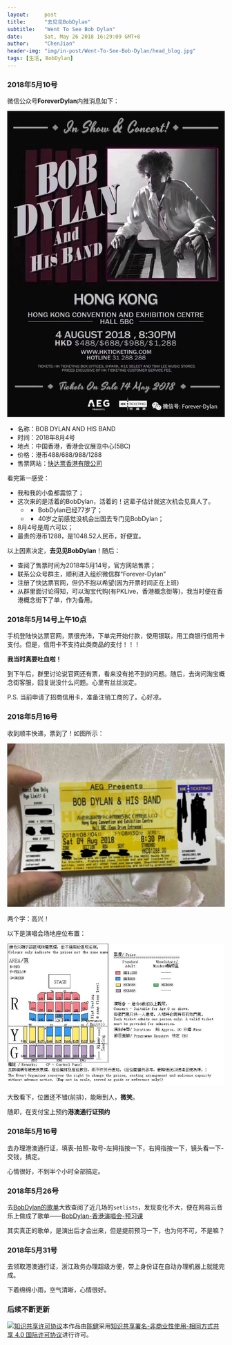```yaml
---
layout:     post
title:      "去见见BobDylan"
subtitle:   "Went To See Bob Dylan"
date:       Sat, May 26 2018 16:29:09 GMT+8
author:     "ChenJian"
header-img: "img/in-post/Went-To-See-Bob-Dylan/head_blog.jpg"
tags: [生活, BobDylan]
---
```


### 2018年5月10号

微信公众号**ForeverDylan**内推消息如下：

![BobDylan海报](/img/in-post/Went-To-See-Bob-Dylan/BobDylan_poster.jpg)

- 名称：BOB DYLAN AND HIS BAND
- 时间：2018年8月4号
- 地点：中国香港，香港会议展览中心(5BC)
- 价格：港币488/688/988/1288
- 售票网站：[快达票香港有限公司](http://www.hkticketing.com/)

看完第一感受：

- 我和我的小鱼都震惊了；
- 这次来的是活着的BobDylan，活着的！这辈子估计就这次机会见真人了。
	- - BobDylan已经77岁了；
	- - 40岁之前感觉没机会出国去专门见BobDylan；
- 8月4号是周六可以；
- 最贵的港币1288，是1048.52人民币，好便宜。

以上因素决定，**去见见BobDylan**！随后：

- 查阅了售票时间为2018年5月14号，官方网站售票；
- 联系公众号群主，顺利进入组织微信群“Forever-Dylan”
- 注册了快达票官网，但仍不抱以希望(因为开票时间正在上班)
- 从群里面讨论得知，可以淘宝代购(有PKLive，香港概念街等)，我当时便在香港概念街下了单，作为备用。


### 2018年5月14号上午10点

手机登陆快达票官网，票很充沛，下单完开始付款，使用银联，用工商银行信用卡支付。但是，信用卡不支持此类商品的支付！！！

**我当时真要吐血啦！**

到下午后，群里讨论说官网还有票，看来没有抢不到的问题。随后，去询问淘宝概念街客服，回复说没什么问题。心里有丝丝淡定。

P.S. 当前申请了招商信用卡，准备注销工商的了。心好凉。

### 2018年5月16号

收到顺丰快递，票到了！如图所示：

![BobDylan票](/img/in-post/Went-To-See-Bob-Dylan/BobDylan_ticket.jpg)

两个字：高兴！

以下是演唱会场地座位布置：

![BobDylan位置](/img/in-post/Went-To-See-Bob-Dylan/BobDylan_seat.jpg)

大致看下，位置还不错(前排)，能瞅到人，**微笑**。

随即，在支付宝上预约**港澳通行证预约**

### 2018年5月16号

去办理港澳通行证，填表-拍照-取号-左拇指按一下，右拇指按一下，镜头看一下-交钱，搞定。

心情很好，不到半个小时全部搞定。

### 2018年5月26号

去[BobDylan的歌单](http://www.bobdylan.com/setlists)大致查阅了近几场的`setlists`，发现变化不大，便在网易云音乐上做成了歌单——[BobDylan-香港演唱会-预习课](http://music.163.com/#/m/playlist?id=2241564764)

其实真正的歌单，是演出后才会出来，但是提前预习一下，也为何不可，不是嘛？

### 2018年5月31号

去领取港澳通行证，浙江政务办理超级方便，带上身份证在自动办理机器上就能完成。

下着绵绵小雨，空气清晰，心情很好。

### 后续不断更新


<a rel="license" href="http://creativecommons.org/licenses/by-nc-sa/4.0/"><img alt="知识共享许可协议" style="border-width:0" src="https://i.creativecommons.org/l/by-nc-sa/4.0/88x31.png" /></a>本作品由<a xmlns:cc="http://creativecommons.org/ns#" href="https://o-my-chenjian.com/2018/05/26/Went-To-See-Bob-Dylan/" property="cc:attributionName" rel="cc:attributionURL">陈健</a>采用<a rel="license" href="http://creativecommons.org/licenses/by-nc-sa/4.0/">知识共享署名-非商业性使用-相同方式共享 4.0 国际许可协议</a>进行许可。









